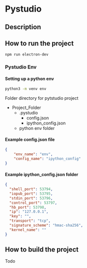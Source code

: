 # Pystudio

## Description

## How to run the project

```bash
npm run electron-dev
```

### Pystudio Env

#### Setting up a python env
```bash
python3 -m venv env
```

Folder directory for pytstudio project
- Project_Folder
    - .pystudio
        - config.json
        - ipython_config.json
    - python env folder

#### Example config.json file
```json
{
    "env_name": "env",
    "config_name": "ipython_config"
}
```

#### Example ipython_config.json folder
```json
{
  "shell_port": 53794,
  "iopub_port": 53795,
  "stdin_port": 53796,
  "control_port": 53797,
  "hb_port": 53798,
  "ip": "127.0.0.1",
  "key": "",
  "transport": "tcp",
  "signature_scheme": "hmac-sha256",
  "kernel_name": ""
}
```

## How to build the project

Todo